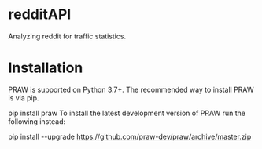 # redditAPI

Analyzing reddit for traffic statistics.


# Installation
PRAW is supported on Python 3.7+. The recommended way to install PRAW is via pip.

pip install praw
To install the latest development version of PRAW run the following instead:

pip install --upgrade https://github.com/praw-dev/praw/archive/master.zip
